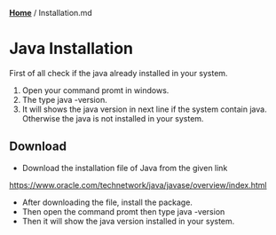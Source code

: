 **[Home](/README.md)** / Installation.md

# Java Installation

First of all check if the java already installed in your system.

1. Open your command promt in windows.
2. The type java -version.
3. It will shows the java version in next line if the system contain java. Otherwise the java is not installed in your system.

## Download
* Download the installation file of Java from the given link

https://www.oracle.com/technetwork/java/javase/overview/index.html
* After downloading the file, install the package.
* Then open the command promt then type 
java -version
* Then it will show the java version installed in your system.


